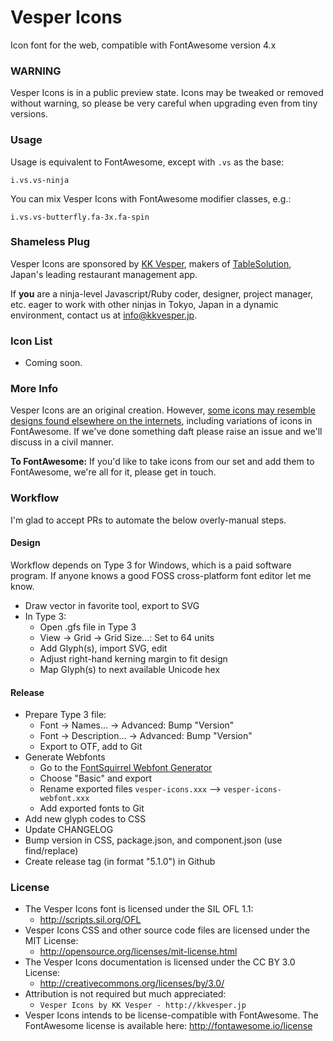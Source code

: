 # Vesper Icons

Icon font for the web, compatible with FontAwesome version 4.x


### WARNING

Vesper Icons is in a public preview state. Icons may be tweaked or removed without warning,
so please be very careful when upgrading even from tiny versions.


### Usage

Usage is equivalent to FontAwesome, except with `.vs` as the base:

```
i.vs.vs-ninja
```

You can mix Vesper Icons with FontAwesome modifier classes, e.g.:

```
i.vs.vs-butterfly.fa-3x.fa-spin
```


### Shameless Plug

Vesper Icons are sponsored by [KK Vesper](http://kkvesper.jp/),
makers of [TableSolution](http://www.tablesolution.com/),
Japan's leading restaurant management app.

If **you** are a ninja-level Javascript/Ruby coder, designer, project manager, etc.
eager to work with other ninjas in Tokyo, Japan in a dynamic environment, contact us
at info@kkvesper.jp.


### Icon List

* Coming soon.


### More Info

Vesper Icons are an original creation. However, [some icons may resemble designs found elsewhere
on the internets](http://www.hanselman.com/blog/ThereIsOnlyOneCloudIconInTheEntireUniverse.aspx),
including variations of icons in FontAwesome. If we've done something daft please raise an issue
and we'll discuss in a civil manner.

**To FontAwesome:** If you'd like to take icons from our set and add them to FontAwesome,
we're all for it, please get in touch.


### Workflow

I'm glad to accept PRs to automate the below overly-manual steps.

#### Design

Workflow depends on Type 3 for Windows, which is a paid software program. If anyone knows a good FOSS cross-platform font editor let me know.

- Draw vector in favorite tool, export to SVG
- In Type 3:
   - Open .gfs file in Type 3
   - View -> Grid -> Grid Size...: Set to 64 units
   - Add Glyph(s), import SVG, edit
   - Adjust right-hand kerning margin to fit design
   - Map Glyph(s) to next available Unicode hex

#### Release

- Prepare Type 3 file:
   - Font -> Names... -> Advanced: Bump "Version"
   - Font -> Description... -> Advanced: Bump "Version"
   - Export to OTF, add to Git
- Generate Webfonts
   - Go to the [FontSquirrel Webfont Generator](http://www.fontsquirrel.com/tools/webfont-generator)
   - Choose "Basic" and export
   - Rename exported files `vesper-icons.xxx` --> `vesper-icons-webfont.xxx`
   - Add exported fonts to Git
- Add new glyph codes to CSS
- Update CHANGELOG
- Bump version in CSS, package.json, and component.json (use find/replace)
- Create release tag (in format "5.1.0") in Github


### License

- The Vesper Icons font is licensed under the SIL OFL 1.1:
  - http://scripts.sil.org/OFL
- Vesper Icons CSS and other source code files are licensed under the MIT License:
  - http://opensource.org/licenses/mit-license.html
- The Vesper Icons documentation is licensed under the CC BY 3.0 License:
  - http://creativecommons.org/licenses/by/3.0/
- Attribution is not required but much appreciated:
  - `Vesper Icons by KK Vesper - http://kkvesper.jp`
- Vesper Icons intends to be license-compatible with FontAwesome. The FontAwesome license is available here: http://fontawesome.io/license
